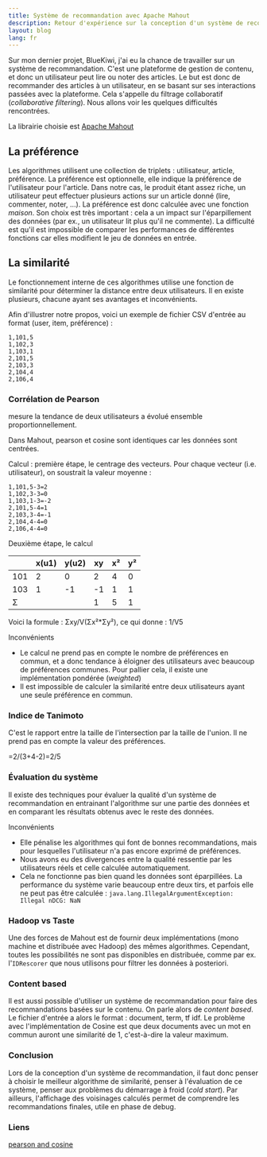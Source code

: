 ```yaml
---
title: Système de recommandation avec Apache Mahout
description: Retour d'expérience sur la conception d'un système de recommandation avec Apache Mahout
layout: blog
lang: fr
---
```

Sur mon dernier projet, BlueKiwi, j'ai eu la chance de
travailler sur un système de recommandation. C'est une plateforme de gestion de contenu, et donc un
utilisateur peut lire ou noter des articles. Le but est donc de recommander des articles à un
utilisateur, en se basant sur ses interactions passées avec la plateforme. Cela s'appelle du
filtrage collaboratif (*collaborative filtering*). Nous allons voir les quelques difficultés
rencontrées.

La librairie choisie est [Apache Mahout](http://mahout.apache.org/)

## La préférence

Les algorithmes utilisent une collection de triplets : utilisateur, article, préférence. La
préférence est optionnelle, elle indique la préférence de l'utilisateur pour l'article. Dans notre
cas, le produit étant assez riche, un utilisateur peut effectuer plusieurs actions sur un article
donné (lire, commenter, noter, …). La préférence est donc calculée avec une fonction *maison*. Son
choix est très important : cela a un impact sur l'éparpillement des données (par ex., un utilisateur
lit plus qu'il ne commente). La difficulté est qu'il est impossible de comparer les performances de
différentes fonctions car elles modifient le jeu de données en entrée.

## La similarité

Le fonctionnement interne de ces algorithmes utilise une fonction de similarité pour déterminer la
distance entre deux utilisateurs. Il en existe plusieurs, chacune ayant ses avantages et
inconvénients.

Afin d'illustrer notre propos, voici un exemple de fichier CSV d'entrée au format (user, item,
préférence) :

```
1,101,5
1,102,3
1,103,1
2,101,5
2,103,3
2,104,4
2,106,4
```

### Corrélation de Pearson

mesure la tendance de deux utilisateurs a évolué ensemble proportionnellement.

Dans Mahout, pearson et cosine sont identiques car les données sont centrées.

Calcul : première étape, le centrage des vecteurs. Pour chaque vecteur (i.e. utilisateur), on
soustrait la valeur moyenne :

```
1,101,5-3=2
1,102,3-3=0
1,103,1-3=-2
2,101,5-4=1
2,103,3-4=-1
2,104,4-4=0
2,106,4-4=0
```

Deuxième étape, le calcul

|     | x(u1) | y(u2) | xy  | x²  | y²  |
|-----|-------|-------|-----|-----|-----|
| 101 | 2     | 0     | 2   | 4   | 0   |
| 103 | 1     | -1    | -1  | 1   | 1   |
| Σ   |       |       | 1   | 5   | 1   |

Voici la formule : Σxy/V(Σx²\*Σy²), ce qui donne : 1/V5

Inconvénients

-   Le calcul ne prend pas en compte le nombre de préférences en commun, et a donc tendance à
    éloigner des utilisateurs avec beaucoup de préférences communes. Pour pallier cela, il existe
    une implémentation pondérée (*weighted*)
-   Il est impossible de calculer la similarité entre deux utilisateurs ayant une seule préférence
    en commun.

### Indice de Tanimoto

C'est le rapport entre la taille de l'intersection par la taille de l'union. Il ne prend pas en
compte la valeur des préférences.

=2/(3+4-2)=2/5

### Évaluation du système

Il existe des techniques pour évaluer la qualité d'un système de recommandation en entrainant
l'algorithme sur une partie des données et en comparant les résultats obtenus avec le reste des
données.

Inconvénients

-   Elle pénalise les algorithmes qui font de bonnes recommandations, mais pour lesquelles
    l'utilisateur n'a pas encore exprimé de préférences.
-   Nous avons eu des divergences entre la qualité ressentie par les utilisateurs réels et celle
    calculée automatiquement.
-   Cela ne fonctionne pas bien quand les données sont éparpillées. La performance du système varie
    beaucoup entre deux tirs, et parfois elle ne peut pas être calculée :
    `java.lang.IllegalArgumentException: Illegal nDCG: NaN`

### Hadoop vs Taste

Une des forces de Mahout est de fournir deux implémentations (mono machine et distribuée avec
Hadoop) des mêmes algorithmes. Cependant, toutes les possibilités ne sont pas disponibles en
distribuée, comme par ex. l'`IDRescorer` que nous utilisons pour filtrer les données à posteriori.

### Content based

Il est aussi possible d'utiliser un système de recommandation pour faire des recommandations basées
sur le contenu. On parle alors de *content based*. Le fichier d'entrée a alors le format : document,
term, tf idf. Le problème avec l'implémentation de Cosine est que deux documents avec un mot en
commun auront une similarité de 1, c'est-à-dire la valeur maximum.

### Conclusion

Lors de la conception d'un système de recommandation, il faut donc penser à choisir le meilleur
algorithme de similarité, penser à l'évaluation de ce système, penser aux problèmes du démarrage à
froid (*cold start*). Par ailleurs, l'affichage des voisinages calculés permet de comprendre les
recommandations finales, utile en phase de debug.

### Liens

[pearson and
cosine](http://brenocon.com/blog/2012/03/cosine-similarity-pearson-correlation-and-ols-coefficients/)
